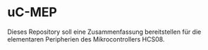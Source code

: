 # uC-MEP

Dieses Repository soll eine Zusammenfassung bereitstellen für die elementaren
Peripherien des Mikrocontrollers HCS08.
